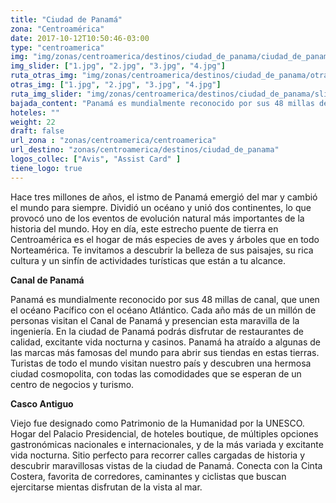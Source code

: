 ```yaml
---
title: "Ciudad de Panamá"
zona: "Centroamérica"
date: 2017-10-12T10:50:46-03:00
type: "centroamerica"
img: "img/zonas/centroamerica/destinos/ciudad_de_panama/ciudad_de_panama.jpg"
img_slider: ["1.jpg", "2.jpg", "3.jpg", "4.jpg"]
ruta_otras_img: "img/zonas/centroamerica/destinos/ciudad_de_panama/otras_imagenes/"
otras_img: ["1.jpg", "2.jpg", "3.jpg", "4.jpg"]
ruta_img_slider: "img/zonas/centroamerica/destinos/ciudad_de_panama/slider/"
bajada_content: "Panamá es mundialmente reconocido por sus 48 millas de canal, que unen el océano Pacífico con el océano Atlántico. Cada año más de un millón de personas visitan el Canal de Panamá y presencian esta maravilla de la ingeniería."
hoteles: ""
weight: 22
draft: false
url_zona : "zonas/centroamerica/centroamerica"
url_destino: "zonas/centroamerica/destinos/ciudad_de_panama"
logos_collec: ["Avis", "Assist Card" ]
tiene_logo: true
---
```

Hace tres millones de años, el istmo de Panamá emergió del mar y cambió el mundo para siempre. Dividió un océano y unió dos continentes, lo que provocó uno de los eventos de evolución natural más importantes de la historia del mundo. Hoy en día, este estrecho puente de tierra en Centroamérica es el hogar de más especies de aves y árboles que en todo Norteamérica. Te invitamos a descubrir la belleza de sus paisajes, su rica cultura y un sinfín de actividades turísticas que están a tu alcance.

**Canal de Panamá**

Panamá es mundialmente reconocido por sus 48 millas de canal, que unen el océano Pacífico con el océano Atlántico. Cada año más de un millón de personas visitan el Canal de Panamá y presencian esta maravilla de la ingeniería. En la ciudad de Panamá podrás disfrutar de restaurantes de calidad, excitante vida nocturna y casinos. Panamá ha atraído a algunas de las marcas más famosas del mundo para abrir sus tiendas en estas tierras. Turistas de todo el mundo visitan nuestro país y descubren una hermosa ciudad cosmopolita, con todas las comodidades que se esperan de un centro de negocios y turismo.

**Casco Antiguo**

Viejo fue designado como Patrimonio de la Humanidad por la UNESCO. Hogar del Palacio Presidencial, de hoteles boutique, de múltiples opciones gastronómicas nacionales e internacionales, y de la más variada y excitante vida nocturna. Sitio perfecto para recorrer calles cargadas de historia y descubrir maravillosas vistas de la ciudad de Panamá. Conecta con la Cinta Costera, favorita de corredores, caminantes y ciclistas que buscan ejercitarse mientas disfrutan de la vista al mar.
